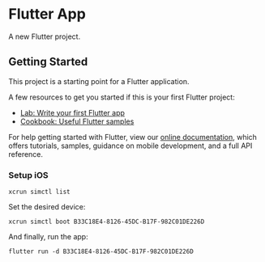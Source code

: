 # Flutter App

A new Flutter project.

## Getting Started

This project is a starting point for a Flutter application.

A few resources to get you started if this is your first Flutter project:

- [Lab: Write your first Flutter app](https://flutter.dev/docs/get-started/codelab)
- [Cookbook: Useful Flutter samples](https://flutter.dev/docs/cookbook)

For help getting started with Flutter, view our
[online documentation](https://flutter.dev/docs), which offers tutorials,
samples, guidance on mobile development, and a full API reference.

### Setup iOS

`xcrun simctl list`

Set the desired device: 

`xcrun simctl boot B33C18E4-8126-45DC-B17F-982C01DE226D`

And finally, run the app:

`flutter run -d B33C18E4-8126-45DC-B17F-982C01DE226D`